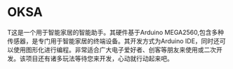 # OKSA
T这是一个用于智能家居的智能助手。其硬件基于Arduino MEGA2560,包含多种传感器，是专门用于智能家居的终端设备。其开发方式为Arduino IDE，同时还可以使用图形化进行编程。非常适合广大电子爱好者、创客等朋友来使用或二次开发。该项目还有诸多玩法等待您来开发，心动就行动起来吧。
